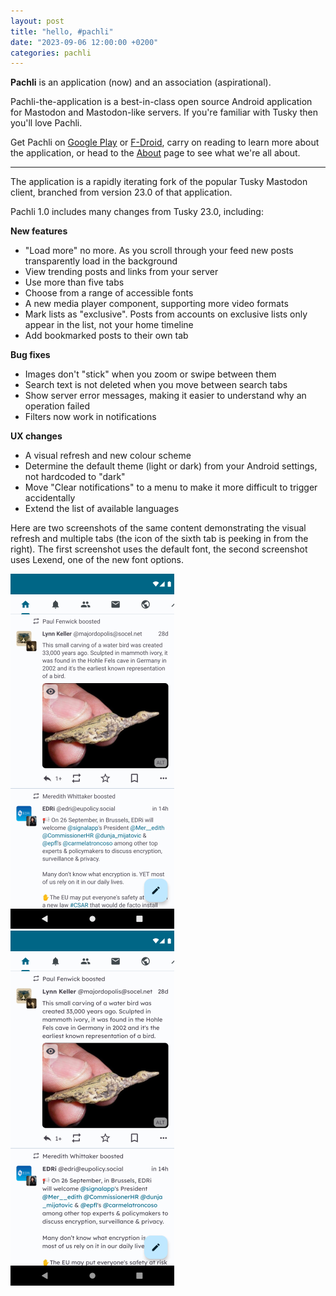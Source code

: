 ```yaml
---
layout: post
title: "hello, #pachli"
date: "2023-09-06 12:00:00 +0200"
categories: pachli
---
```

**Pachli** is an application (now) and an association (aspirational).

Pachli-the-application is a best-in-class open source Android application for Mastodon and Mastodon-like servers. If you're familiar with Tusky then you'll love Pachli.

Get Pachli on [Google Play](https://play.google.com/store/apps/details?id=app.pachli) or [F-Droid](https://f-droid.org/packages/app.pachli), carry on reading to learn more about the application, or head to the [About](/about) page to see what we're all about.

<!--more-->

---

The application is a rapidly iterating fork of the popular Tusky Mastodon client, branched from version 23.0 of that application.

Pachli 1.0 includes many changes from Tusky 23.0, including:

**New features**

- "Load more" no more. As you scroll through your feed new posts transparently load in the background
- View trending posts and links from your server
- Use more than five tabs
- Choose from a range of accessible fonts
- A new media player component, supporting more video formats
- Mark lists as "exclusive". Posts from accounts on exclusive lists only appear in the list, not your home timeline
- Add bookmarked posts to their own tab

**Bug fixes**

- Images don't "stick" when you zoom or swipe between them
- Search text is not deleted when you move between search tabs
- Show server error messages, making it easier to understand why an operation failed
- Filters now work in notifications

**UX changes**

- A visual refresh and new colour scheme
- Determine the default theme (light or dark) from your Android settings, not hardcoded to "dark"
- Move "Clear notifications" to a menu to make it more difficult to trigger accidentally
- Extend the list of available languages

Here are two screenshots of the same content demonstrating the visual refresh and multiple tabs (the icon of the sixth tab is peeking in from the right). The first screenshot uses the default font, the second screenshot uses Lexend, one of the new font options.

<img alt="Pachli 1.0 screenshot" src="/assets/posts/2023-09-xx-hello-pachli/01_timeline.png" class="shadow">&#160;&#160;<img alt="Pachli 1.0 screenshot with Lexend font" src="/assets/posts/2023-09-xx-hello-pachli/01_timeline_lexend.png" class="shadow">
